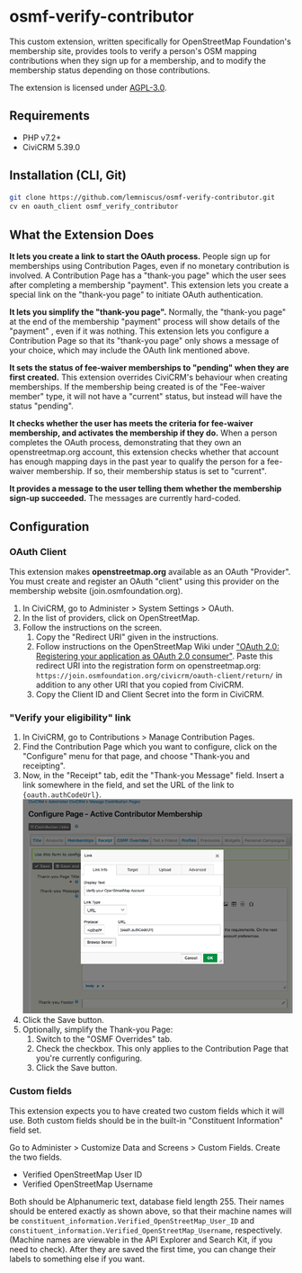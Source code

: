 # osmf-verify-contributor

This custom extension, written specifically for OpenStreetMap Foundation's
membership site, provides tools to verify a person's OSM mapping contributions
when they sign up for a membership, and to modify the membership status
depending on those contributions.

The extension is licensed under [AGPL-3.0](LICENSE.txt).

## Requirements

* PHP v7.2+
* CiviCRM 5.39.0

## Installation (CLI, Git)

```bash
git clone https://github.com/lemniscus/osmf-verify-contributor.git
cv en oauth_client osmf_verify_contributor
```

## What the Extension Does

**It lets you create a link to start the OAuth process.** People sign up for 
memberships using Contribution Pages, even if no monetary contribution is
involved. A Contribution Page has a "thank-you page" which the user sees after
completing a membership "payment". This extension lets you create a special link on
the "thank-you page" to initiate OAuth authentication.

**It lets you simplify the "thank-you page".** Normally, the "thank-you page"
at the end of the membership "payment" process will show details of the "payment" ,
even if it was nothing. This extension lets you configure a Contribution Page
so that its "thank-you page" only shows a message of your choice,
which may include the OAuth link mentioned above.

**It sets the status of fee-waiver memberships to "pending" when they are
first created.** This extension overrides CiviCRM's behaviour when creating
memberships. If the membership being created is of the "Fee-waiver member" type,
it will not have a "current" status, but instead will have the status "pending".

**It checks whether the user has meets the criteria for fee-waiver membership,
and activates the membership if they do.** When a person completes the OAuth 
process, demonstrating that they own an openstreetmap.org account, this 
extension checks whether that account has enough mapping days in the past year
to qualify the person for a fee-waiver membership. If so, their membership 
status is set to "current".

**It provides a message to the user telling them whether the membership sign-up
succeeded.** The messages are currently hard-coded.

## Configuration

### OAuth Client

This extension makes **openstreetmap.org** available as an OAuth "Provider". 
You must create and register an OAuth "client" using this provider on the 
membership website (join.osmfoundation.org).

1. In CiviCRM, go to Administer > System Settings > OAuth.
2. In the list of providers, click on OpenStreetMap.
3. Follow the instructions on the screen.
   1. Copy the "Redirect URI" given in the instructions.
   2. Follow instructions on the OpenStreetMap Wiki under ["OAuth 2.0: Registering
   your application as OAuth 2.0 consumer"](https://wiki.openstreetmap.org/wiki/OAuth#Registering_your_application_as_OAuth_2.0_consumer).
   Paste this redirect URI into the registration form on openstreetmap.org:
   `https://join.osmfoundation.org/civicrm/oauth-client/return/`
   in addition to any other URI that you copied from CiviCRM.
   3. Copy the Client ID and Client Secret into the form in CiviCRM.

### "Verify your eligibility" link

  1. In CiviCRM, go to Contributions > Manage Contribution Pages.
  2. Find the Contribution Page which you want to configure, click on the 
"Configure" menu for that page, and choose "Thank-you and receipting".
  3. Now, in the "Receipt" tab, edit the "Thank-you Message" field. Insert 
a link somewhere in the field, and set the URL of the link to
`{oauth.authCodeUrl}`.<br />
![inserting the link](images/contribution-page-configure-link.png)
  4. Click the Save button.
  5. Optionally, simplify the Thank-you Page:
     1. Switch to the "OSMF Overrides" tab.
     2. Check the checkbox. This only applies to the Contribution Page that
     you're currently configuring.
     3. Click the Save button. 
     
### Custom fields

This extension expects you to have created two custom fields which it will use.
Both custom fields should be in the built-in "Constituent Information" field set.

Go to Administer > Customize Data and Screens > Custom Fields. Create the two
fields.

- Verified OpenStreetMap User ID
- Verified OpenStreetMap Username

Both should be Alphanumeric text, database field length 255. Their names should
be entered exactly as shown above, so that their machine names will be 
`constituent_information.Verified_OpenStreetMap_User_ID` and 
`constituent_information.Verified_OpenStreetMap_Username`, respectively.
(Machine names are viewable in the API Explorer and Search Kit, if you need
to check). After they are saved the first time, you can change their labels to
something else if you want.

